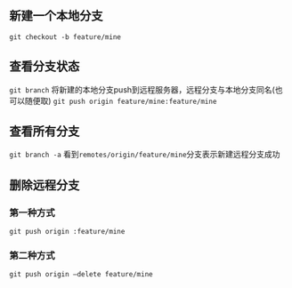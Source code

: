## 新建一个本地分支
`git checkout -b feature/mine`
## 查看分支状态
`git branch`
将新建的本地分支push到远程服务器，远程分支与本地分支同名(也可以随便取)
`git push origin feature/mine:feature/mine`
## 查看所有分支
`git branch -a`
看到`remotes/origin/feature/mine`分支表示新建远程分支成功
## 删除远程分支
### 第一种方式
`git push origin :feature/mine`
### 第二种方式
`git push origin —delete feature/mine`
